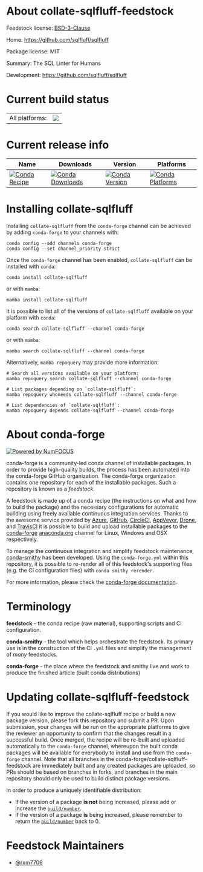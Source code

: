 About collate-sqlfluff-feedstock
================================

Feedstock license: [BSD-3-Clause](https://github.com/conda-forge/collate-sqlfluff-feedstock/blob/main/LICENSE.txt)

Home: https://github.com/sqlfluff/sqlfluff

Package license: MIT

Summary: The SQL Linter for Humans

Development: https://github.com/sqlfluff/sqlfluff

Current build status
====================


<table><tr><td>All platforms:</td>
    <td>
      <a href="https://dev.azure.com/conda-forge/feedstock-builds/_build/latest?definitionId=26079&branchName=main">
        <img src="https://dev.azure.com/conda-forge/feedstock-builds/_apis/build/status/collate-sqlfluff-feedstock?branchName=main">
      </a>
    </td>
  </tr>
</table>

Current release info
====================

| Name | Downloads | Version | Platforms |
| --- | --- | --- | --- |
| [![Conda Recipe](https://img.shields.io/badge/recipe-collate--sqlfluff-green.svg)](https://anaconda.org/conda-forge/collate-sqlfluff) | [![Conda Downloads](https://img.shields.io/conda/dn/conda-forge/collate-sqlfluff.svg)](https://anaconda.org/conda-forge/collate-sqlfluff) | [![Conda Version](https://img.shields.io/conda/vn/conda-forge/collate-sqlfluff.svg)](https://anaconda.org/conda-forge/collate-sqlfluff) | [![Conda Platforms](https://img.shields.io/conda/pn/conda-forge/collate-sqlfluff.svg)](https://anaconda.org/conda-forge/collate-sqlfluff) |

Installing collate-sqlfluff
===========================

Installing `collate-sqlfluff` from the `conda-forge` channel can be achieved by adding `conda-forge` to your channels with:

```
conda config --add channels conda-forge
conda config --set channel_priority strict
```

Once the `conda-forge` channel has been enabled, `collate-sqlfluff` can be installed with `conda`:

```
conda install collate-sqlfluff
```

or with `mamba`:

```
mamba install collate-sqlfluff
```

It is possible to list all of the versions of `collate-sqlfluff` available on your platform with `conda`:

```
conda search collate-sqlfluff --channel conda-forge
```

or with `mamba`:

```
mamba search collate-sqlfluff --channel conda-forge
```

Alternatively, `mamba repoquery` may provide more information:

```
# Search all versions available on your platform:
mamba repoquery search collate-sqlfluff --channel conda-forge

# List packages depending on `collate-sqlfluff`:
mamba repoquery whoneeds collate-sqlfluff --channel conda-forge

# List dependencies of `collate-sqlfluff`:
mamba repoquery depends collate-sqlfluff --channel conda-forge
```


About conda-forge
=================

[![Powered by
NumFOCUS](https://img.shields.io/badge/powered%20by-NumFOCUS-orange.svg?style=flat&colorA=E1523D&colorB=007D8A)](https://numfocus.org)

conda-forge is a community-led conda channel of installable packages.
In order to provide high-quality builds, the process has been automated into the
conda-forge GitHub organization. The conda-forge organization contains one repository
for each of the installable packages. Such a repository is known as a *feedstock*.

A feedstock is made up of a conda recipe (the instructions on what and how to build
the package) and the necessary configurations for automatic building using freely
available continuous integration services. Thanks to the awesome service provided by
[Azure](https://azure.microsoft.com/en-us/services/devops/), [GitHub](https://github.com/),
[CircleCI](https://circleci.com/), [AppVeyor](https://www.appveyor.com/),
[Drone](https://cloud.drone.io/welcome), and [TravisCI](https://travis-ci.com/)
it is possible to build and upload installable packages to the
[conda-forge](https://anaconda.org/conda-forge) [anaconda.org](https://anaconda.org/)
channel for Linux, Windows and OSX respectively.

To manage the continuous integration and simplify feedstock maintenance,
[conda-smithy](https://github.com/conda-forge/conda-smithy) has been developed.
Using the ``conda-forge.yml`` within this repository, it is possible to re-render all of
this feedstock's supporting files (e.g. the CI configuration files) with ``conda smithy rerender``.

For more information, please check the [conda-forge documentation](https://conda-forge.org/docs/).

Terminology
===========

**feedstock** - the conda recipe (raw material), supporting scripts and CI configuration.

**conda-smithy** - the tool which helps orchestrate the feedstock.
                   Its primary use is in the construction of the CI ``.yml`` files
                   and simplify the management of *many* feedstocks.

**conda-forge** - the place where the feedstock and smithy live and work to
                  produce the finished article (built conda distributions)


Updating collate-sqlfluff-feedstock
===================================

If you would like to improve the collate-sqlfluff recipe or build a new
package version, please fork this repository and submit a PR. Upon submission,
your changes will be run on the appropriate platforms to give the reviewer an
opportunity to confirm that the changes result in a successful build. Once
merged, the recipe will be re-built and uploaded automatically to the
`conda-forge` channel, whereupon the built conda packages will be available for
everybody to install and use from the `conda-forge` channel.
Note that all branches in the conda-forge/collate-sqlfluff-feedstock are
immediately built and any created packages are uploaded, so PRs should be based
on branches in forks, and branches in the main repository should only be used to
build distinct package versions.

In order to produce a uniquely identifiable distribution:
 * If the version of a package **is not** being increased, please add or increase
   the [``build/number``](https://docs.conda.io/projects/conda-build/en/latest/resources/define-metadata.html#build-number-and-string).
 * If the version of a package **is** being increased, please remember to return
   the [``build/number``](https://docs.conda.io/projects/conda-build/en/latest/resources/define-metadata.html#build-number-and-string)
   back to 0.

Feedstock Maintainers
=====================

* [@rxm7706](https://github.com/rxm7706/)

